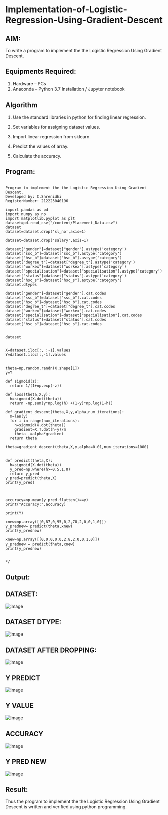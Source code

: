 # Implementation-of-Logistic-Regression-Using-Gradient-Descent

## AIM:
To write a program to implement the the Logistic Regression Using Gradient Descent.

## Equipments Required:
1. Hardware – PCs
2. Anaconda – Python 3.7 Installation / Jupyter notebook

## Algorithm
1. Use the standard libraries in python for finding linear regression.

2. Set variables for assigning dataset values.

3. Import linear regression from sklearn.

4. Predict the values of array.

5. Calculate the accuracy. 


## Program:
```

Program to implement the the Logistic Regression Using Gradient Descent.
Developed by: C.Shrenidhi
RegisterNumber: 212223040196
```
```
import pandas as pd
import numpy as np
import matplotlib.pyplot as plt
dataset=pd.read_csv("/content/Placement_Data.csv")
dataset
dataset=dataset.drop('sl_no',axis=1)

dataset=dataset.drop('salary',axis=1)

dataset["gender"]=dataset["gender"].astype('category')
dataset["ssc_b"]=dataset["ssc_b"].astype('category')
dataset["hsc_b"]=dataset["hsc_b"].astype('category')
dataset["degree_t"]=dataset["degree_t"].astype('category')
dataset["workex"]=dataset["workex"].astype('category')
dataset["specialisation"]=dataset["specialisation"].astype('category')
dataset["status"]=dataset["status"].astype('category')
dataset["hsc_s"]=dataset["hsc_s"].astype('category')
dataset.dtypes

dataset["gender"]=dataset["gender"].cat.codes
dataset["ssc_b"]=dataset["ssc_b"].cat.codes
dataset["hsc_b"]=dataset["hsc_b"].cat.codes
dataset["degree_t"]=dataset["degree_t"].cat.codes
dataset["workex"]=dataset["workex"].cat.codes
dataset["specialisation"]=dataset["specialisation"].cat.codes
dataset["status"]=dataset["status"].cat.codes
dataset["hsc_s"]=dataset["hsc_s"].cat.codes


dataset


X=dataset.iloc[:, :-1].values
Y=dataset.iloc[:,-1].values


theta=np.random.randn(X.shape[1])
y=Y

def sigmoid(z):
  return 1/(1+np.exp(-z))

def loss(theta,X,y):
  h=sigmoid(X.dot(theta))
  return -np.sum(y*np.log(h) +(1-y)*np.log(1-h))

def gradient_descent(theta,X,y,alpha,num_iterations):
  m=len(y)
  for i in range(num_iterations):
    h=sigmoid(X.dot(theta))
    gradient=X.T.dot(h-y)/m
    theta -=alpha*gradient
  return theta

theta=gradient_descent(theta,X,y,alpha=0.01,num_iterations=1000)


def predict(theta,X):
  h=sigmoid(X.dot(theta))
  y_pred=np.where(h>=0.5,1,0)
  return y_pred
y_pred=predict(theta,X)
print(y_pred)



accuracy=np.mean(y_pred.flatten()==y)
print("Accuracy:",accuracy)

print(Y)

xnew=np.array([[0,87,0,95,0,2,78,2,0,0,1,0]])
y_prednew= predict(theta,xnew)
print(y_prednew)

xnew=np.array([[0,0,0,0,0,2,8,2,0,0,1,0]])
y_prednew = predict(theta,xnew)
print(y_prednew)


*/
```

## Output:
## DATASET:
![image](https://github.com/shrenidhi28/-Implementation-of-Logistic-Regression-Using-Gradient-Descent/assets/155261096/63147de0-f4af-4a54-8d09-958c653b3412)

## DATASET DTYPE:
![image](https://github.com/shrenidhi28/-Implementation-of-Logistic-Regression-Using-Gradient-Descent/assets/155261096/eda15410-c3c0-4ba7-a512-dea59bbe0748)

 ## DATASET AFTER DROPPING:
![image](https://github.com/shrenidhi28/-Implementation-of-Logistic-Regression-Using-Gradient-Descent/assets/155261096/713969df-868e-483d-b339-3c1e711a7847)

## Y PREDICT
![image](https://github.com/shrenidhi28/-Implementation-of-Logistic-Regression-Using-Gradient-Descent/assets/155261096/4e6982fc-a988-48b9-95fd-cece4863de44)

## Y VALUE
![image](https://github.com/shrenidhi28/-Implementation-of-Logistic-Regression-Using-Gradient-Descent/assets/155261096/a2561b99-7141-4800-b6fe-5f6c9a974fe5)

## ACCURACY
![image](https://github.com/shrenidhi28/-Implementation-of-Logistic-Regression-Using-Gradient-Descent/assets/155261096/2864f8ae-1c0a-483e-a503-5b369d2bbaaa)

## Y PRED NEW
![image](https://github.com/shrenidhi28/-Implementation-of-Logistic-Regression-Using-Gradient-Descent/assets/155261096/6b9678fc-7e42-405b-a666-d321dda872cc)








## Result:
Thus the program to implement the the Logistic Regression Using Gradient Descent is written and verified using python programming.

